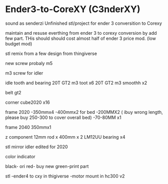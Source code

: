 # Ender3-to-CoreXY (C3nderXY)
sound as senderzi
Unfinished stl/project for ender 3 conversition to Corexy

maintain and resuse everthing from ender 3 to corexy conversion by add few part. THis should should cost almost half of ender 3 price mod. (low budget mod)

stl remix from a few design from thingiverse

new screw probaly m5

m3 screw for idler

idle tooth and bearing
20T GT2 m3 toot x6
20T GT2 m3 smoothh x2

belt gt2

corner cube2020
x16

frame 2020
-350mmx4
-400mmx2
for bed
-200MMX2 ( ibuy wrong length, please buy 250-300 to cover overall bed)
-70-80MM x1

frame 2040
350mmx1

z component
12mm rod x 400mm x 2
LM12UU bearing x4

stl
mirror idler edited for 2020

color indicator

black- ori 
red- buy new
green-print part

stl
-ender4 to cxy in thigiverse
-motor mount in hc300 v2
